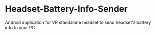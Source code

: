 # Headset-Battery-Info-Sender
Android application for VR standalone headset to send headset's battery info to your PC
